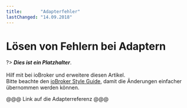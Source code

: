 ```yaml
---
title:       "Adapterfehler"
lastChanged: "14.09.2018"
---
```


# Lösen von Fehlern bei Adaptern

?> ***Dies ist ein Platzhalter***.
   <br><br>
   Hilf mit bei ioBroker und erweitere diesen Artikel.  
   Bitte beachte den [ioBroker Style Guide](community/styleguidedoc), 
   damit die Änderungen einfacher übernommen werden können.

@@@ Link auf die Adapterreferenz @@@
